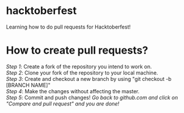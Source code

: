 # hacktoberfest
Learning how to do pull requests for Hacktoberfest!

# How to create pull requests?
<em>Step 1</em>: Create a fork of the repository you intend to work on. <br/>
<em>Step 2</em>: Clone your fork of the repository to your local machine. <br/>
<em>Step 3</em>: Create and checkout a new branch by using "git checkout -b [BRANCH NAME]" <br/>
<em>Step 4</em>: Make the changes without affecting the master. <br/>
<em>Step 5</em>: Commit and push changes!
<em>Go back to github.com and click on "Compare and pull request" and you are done!</em>
